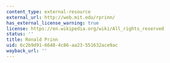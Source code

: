```yaml
---
content_type: external-resource
external_url: http://web.mit.edu/rprinn/
has_external_license_warning: true
license: https://en.wikipedia.org/wiki/All_rights_reserved
status: ''
title: Ronald Prinn
uid: 6c2b9d91-6648-4c86-aa23-551632ace9ac
wayback_url: ''
---
```

